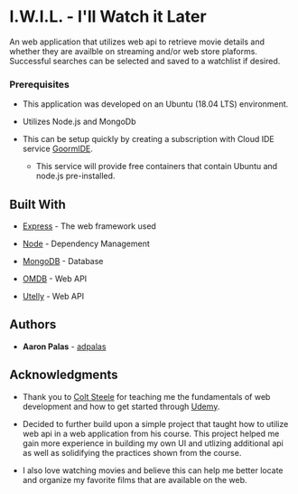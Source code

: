 # I.W.I.L. - I'll Watch it Later

An web application that utilizes web api to retrieve movie details and whether they are availble on streaming and/or web store plaforms. Successful searches can be selected and saved to a watchlist if desired.

### Prerequisites

* This application was developed on an Ubuntu (18.04 LTS) environment. 

* Utilizes Node.js and MongoDb

* This can be setup quickly by creating a subscription with Cloud IDE service [GoormIDE](https://ide.goorm.io/).
	* This service will provide free containers that contain Ubuntu and node.js pre-installed.

## Built With

* [Express](https://expressjs.com/en/4x/api.html) - The web framework used
* [Node](https://nodejs.org/docs/latest-v10.x/api/) - Dependency Management
* [MongoDB](https://docs.mongodb.com/manual/) - Database

* [OMDB](https://www.omdbapi.com/) - Web API
* [Utelly](https://rapidapi.com/utelly/api/utelly) - Web API

## Authors

* **Aaron Palas** - [adpalas](https://github.com/adpalas/)

## Acknowledgments

* Thank you to [Colt Steele](https://www.udemy.com/user/coltsteele/) for teaching me the fundamentals of web development and how to get started through [Udemy](https://www.udemy.com/).

* Decided to further build upon a simple project that taught how to utilize web api in a web application from his course. This project helped me gain more experience in building my own UI and utlizing additional api as well as solidifying the practices shown from the course.

* I also love watching movies and believe this can help me better locate and organize my favorite films that are available on the web.